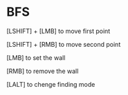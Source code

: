 # BFS

[LSHIFT] + [LMB] to move first point

[LSHIFT] + [RMB] to move second point

[LMB] to set the wall

[RMB] to remove the wall

[LALT] to chenge finding mode

